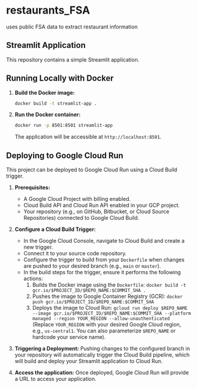 # restaurants_FSA
uses public FSA data to extract restaurant information

## Streamlit Application

This repository contains a simple Streamlit application.

## Running Locally with Docker

1.  **Build the Docker image:**
    ```bash
    docker build -t streamlit-app .
    ```
2.  **Run the Docker container:**
    ```bash
    docker run -p 8501:8501 streamlit-app
    ```
    The application will be accessible at `http://localhost:8501`.

## Deploying to Google Cloud Run

This project can be deployed to Google Cloud Run using a Cloud Build trigger.

1.  **Prerequisites:**
    *   A Google Cloud Project with billing enabled.
    *   Cloud Build API and Cloud Run API enabled in your GCP project.
    *   Your repository (e.g., on GitHub, Bitbucket, or Cloud Source Repositories) connected to Google Cloud Build.

2.  **Configure a Cloud Build Trigger:**
    *   In the Google Cloud Console, navigate to Cloud Build and create a new trigger.
    *   Connect it to your source code repository.
    *   Configure the trigger to build from your `Dockerfile` when changes are pushed to your desired branch (e.g., `main` or `master`).
    *   In the build steps for the trigger, ensure it performs the following actions:
        1.  Builds the Docker image using the `Dockerfile`:
            `docker build -t gcr.io/$PROJECT_ID/$REPO_NAME:$COMMIT_SHA .`
        2.  Pushes the image to Google Container Registry (GCR):
            `docker push gcr.io/$PROJECT_ID/$REPO_NAME:$COMMIT_SHA`
        3.  Deploys the image to Cloud Run:
            `gcloud run deploy $REPO_NAME --image gcr.io/$PROJECT_ID/$REPO_NAME:$COMMIT_SHA --platform managed --region YOUR_REGION --allow-unauthenticated`
            (Replace `YOUR_REGION` with your desired Google Cloud region, e.g., `us-central1`. You can also parameterize `$REPO_NAME` or hardcode your service name).

3.  **Triggering a Deployment:**
    Pushing changes to the configured branch in your repository will automatically trigger the Cloud Build pipeline, which will build and deploy your Streamlit application to Cloud Run.

4.  **Access the application:**
    Once deployed, Google Cloud Run will provide a URL to access your application.
